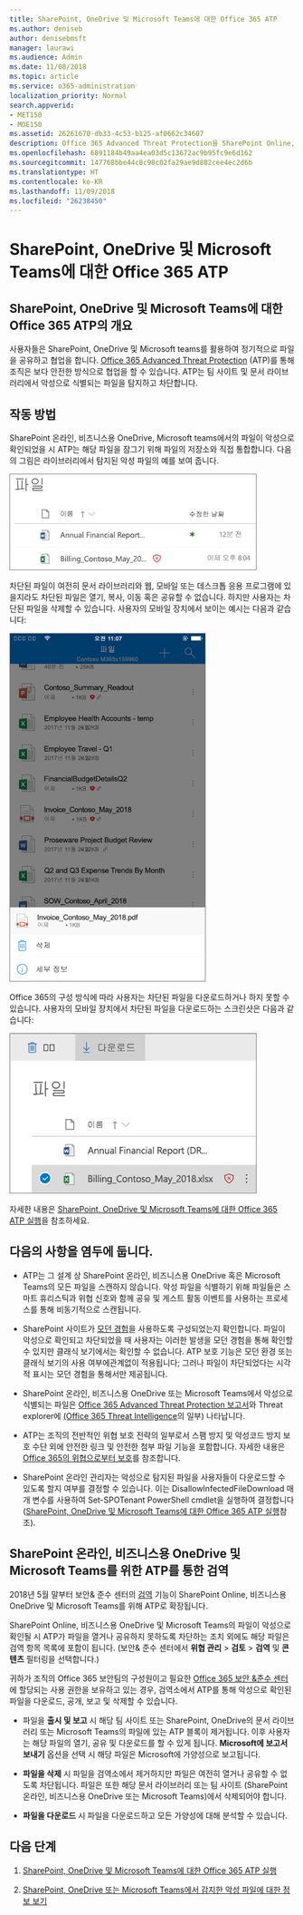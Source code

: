 ```yaml
---
title: SharePoint, OneDrive 및 Microsoft Teams에 대한 Office 365 ATP
ms.author: deniseb
author: denisebmsft
manager: laurawi
ms.audience: Admin
ms.date: 11/08/2018
ms.topic: article
ms.service: o365-administration
localization_priority: Normal
search.appverid:
- MET150
- MOE150
ms.assetid: 26261670-db33-4c53-b125-af0662c34607
description: Office 365 Advanced Threat Protection을 SharePoint Online, 비즈니스용 OneDrive 그리고 Microsoft Teams의 파일에까지 확장하여 조직의 더욱 안전한 협업을 가능하게 하십시오.
ms.openlocfilehash: 6891184b49aa4ea03d5c13672ac9b95fc9e6d162
ms.sourcegitcommit: 147768bbe44c8c98c02fa29ae9d882cee4ec2d6b
ms.translationtype: HT
ms.contentlocale: ko-KR
ms.lasthandoff: 11/09/2018
ms.locfileid: "26238450"
---
```

# <a name="office-365-atp-for-sharepoint-onedrive-and-microsoft-teams"></a>SharePoint, OneDrive 및 Microsoft Teams에 대한 Office 365 ATP

## <a name="overview-of-office-365-atp-for-sharepoint-onedrive-and-microsoft-teams"></a>SharePoint, OneDrive 및 Microsoft Teams에 대한 Office 365 ATP의 개요

사용자들은 SharePoint, OneDrive 및 Microsoft teams를 활용하여 정기적으로 파일을 공유하고 협업을 합니다. [Office 365 Advanced Threat Protection](office-365-atp.md) (ATP)를 통해 조직은 보다 안전한 방식으로 협업을 할 수 있습니다. ATP는 팀 사이트 및 문서 라이브러리에서 악성으로 식별되는 파일을 탐지하고 차단합니다.  
  
## <a name="how-it-works"></a>작동 방법

SharePoint 온라인, 비즈니스용 OneDrive, Microsoft teams에서의 파일이 악성으로 확인되었을 시 ATP는 해당 파일을 잠그기 위해 파일의 저장소와 직접 통합합니다. 다음의 그림은 라이브러리에서 탐지된 악성 파일의 예를 보여 줍니다.
  
[![악성 파일로 탐지된 한 개의 파일을 포함한 비즈니스용 OneDrive에 있는 파일들의 스크린샷](media/2bba71cc-7ad1-4799-8b9d-d56f923db3a7.png)](https://support.office.com/article/01e902ad-a903-4e0f-b093-1e1ac0c37ad2)
  
차단된 파일이 여전히 문서 라이브러리와 웹, 모바일 또는 데스크톱 응용 프로그램에 있을지라도 차단된 파일은 열기, 복사, 이동 혹은 공유할 수 없습니다. 하지만 사용자는 차단된 파일을 삭제할 수 있습니다. 사용자의 모바일 장치에서 보이는 예시는 다음과 같습니다:
  
[![OneDrive 모바일 앱의 비즈니스용 OneDrive에서 차단된 파일을 삭제하는 스크린샷](media/cb1c1705-fd0a-45b8-9a26-c22503011d54.png)](https://support.office.com/article/01e902ad-a903-4e0f-b093-1e1ac0c37ad2)
  
Office 365의 구성 방식에 따라 사용자는 차단된 파일을 다운로드하거나 하지 못할 수 있습니다. 사용자의 모바일 장치에서 차단된 파일을 다운로드하는 스크린샷은 다음과 같습니다:
  
[![비즈니스용 OneDrive에서 차단된 파일을 다운로드하는 스크린샷](media/be288a82-bdd8-4371-93d8-1783db3b61bc.png)](https://support.office.com/article/01e902ad-a903-4e0f-b093-1e1ac0c37ad2)
  
자세한 내용은 [SharePoint, OneDrive 및 Microsoft Teams에 대한 Office 365 ATP 실행](turn-on-atp-for-spo-odb-and-teams.md)을 참조하세요.
  
## <a name="keep-these-points-in-mind"></a>다음의 사항을 염두에 둡니다.

- ATP는 그 설계 상 SharePoint 온라인, 비즈니스용 OneDrive 혹은 Microsoft Teams의 모든 파일을 스캔하지 않습니다. 악성 파일을 식별하기 위해 파일들은 스마트 휴리스틱과 위협 신호와 함께 공유 및 게스트 활동 이벤트를 사용하는 프로세스를 통해 비동기적으로 스캔됩니다.

- SharePoint 사이트가 [모던 경험](https://docs.microsoft.com/sharepoint/guide-to-sharepoint-modern-experience)을 사용하도록 구성되었는지 확인합니다. 파일이 악성으로 확인되고 차단되었을 때 사용자는 이러한 발생을 모던 경험을 통해 확인할 수 있지만 클래식 보기에서는 확인할 수 없습니다. ATP 보호 기능은 모던 환경 또는 클래식 보기의 사용 여부에관계없이 적용됩니다; 그러나 파일이 차단되었다는 시각적 표시는 모던 경험을 통해서만 제공됩니다.
    
- SharePoint 온라인, 비즈니스용 OneDrive 또는 Microsoft Teams에서 악성으로 식별되는 파일은 [Office 365 Advanced Threat Protection 보고서](view-reports-for-atp.md)와 Threat explorer에 [(Office 365 Threat Intelligence](office-365-ti.md)의 일부) 나타납니다.
    
- ATP는 조직의 전반적인 위협 보호 전략의 일부로서 스팸 방지 및 악성코드 방지 보호 수단 외에 안전한 링크 및 안전한 첨부 파일 기능을 포함합니다. 자세한 내용은 [Office 365의 위협으로부터 보호](protect-against-threats.md)를 참조합니다.
    
- SharePoint 온라인 관리자는 악성으로 탐지된 파일을 사용자들이 다운로드할 수 있도록 할지 여부를 결정할 수 있습니다. 이는  DisallowInfectedFileDownload 매개 변수를 사용하여 Set-SPOTenant PowerShell cmdlet을 실행하여 결정합니다 ([SharePoint, OneDrive 및 Microsoft Teams에 대한 Office 365 ATP 실행](turn-on-atp-for-spo-odb-and-teams.md)참조).
    
## <a name="quarantine-in-atp-for-sharepoint-online-onedrive-for-business-and-microsoft-teams"></a>SharePoint 온라인, 비즈니스용 OneDrive 및 Microsoft Teams를 위한 ATP를 통한 검역

 2018년 5월 말부터 보안&amp; 준수 센터의 [검역](quarantine-email-messages.md) 기능이 SharePoint Online, 비즈니스용 OneDrive 및 Microsoft Teams를 위해 ATP로 확장됩니다.
  
SharePoint Online, 비즈니스용 OneDrive 및 Microsoft Teams의 파일이 악성으로 확인될 시 ATP가 파일을 열거나 공유하지 못하도록 차단하는 조치 외에도 해당 파일은 검역 항목 목록에 포함이 됩니다. (보안&amp; 준수 센터에서 **위협 관리** \> **검토** \> **검역** 및 **콘텐츠** 필터링을 선택합니다.) 
  
귀하가 조직의 Office 365 보안팀의 구성원이고 필요한 [Office 365 보안 &amp;준수 센터](permissions-in-the-security-and-compliance-center.md)에 할당되는 사용 권한을 보유하고 있는 경우, 검역소에서 ATP를 통해 악성으로 확인된 파일을 다운로드, 공개, 보고 및  삭제할 수 있습니다.
  
- 파일을 **출시 및 보고** 시 해당 팀 사이트 또는 SharePoint, OneDrive의 문서 라이브러리 또는 Microsoft Teams의 파일에 있는 ATP 블록이 제거됩니다. 이후 사용자는 해당 파일의 열기, 공유 및 다운로드를 할 수 있게 됩니다. **Microsoft에 보고서 보내기** 옵션을 선택 시 해당 파일은 Microsoft에 가양성으로 보고됩니다. 
    
- **파일을 삭제** 시 파일을 검역소에서 제거하지만 파일은 여전히 열거나 공유할 수 없도록 차단됩니다. 파일은 또한 해당 문서 라이브러리 또는 팀 사이트 (SharePoint 온라인, 비즈니스용 OneDrive 또는 Microsoft Teams)에서 삭제되어야 합니다. 
    
- **파일을 다운로드** 시 파일을 다운로드하고 모든 가양성에 대해 분석할 수 있습니다. 
    
## <a name="next-steps"></a>다음 단계

1. [SharePoint, OneDrive 및 Microsoft Teams에 대한 Office 365 ATP 실행](turn-on-atp-for-spo-odb-and-teams.md)
    
2. [SharePoint, OneDrive 또는 Microsoft Teams에서 감지한 악성 파일에 대한 정보 보기](malicious-files-detected-in-spo-odb-or-teams.md)
    
